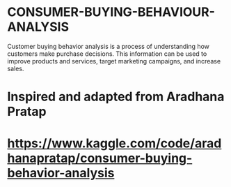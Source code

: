 # CONSUMER-BUYING-BEHAVIOUR-ANALYSIS
Customer buying behavior analysis is a process of understanding how customers make purchase decisions. This information can be used to improve products and services, target marketing campaigns, and increase sales.
# Inspired and adapted  from Aradhana Pratap
# https://www.kaggle.com/code/aradhanapratap/consumer-buying-behavior-analysis
